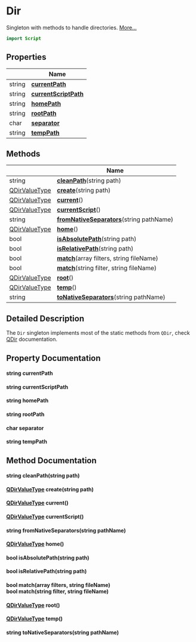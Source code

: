 # Dir

Singleton with methods to handle directories. [More...](#detailed-description)

```qml
import Script
```

## Properties

| | Name |
|-|-|
|string|**[currentPath](#currentPath)**|
|string|**[currentScriptPath](#currentScriptPath)**|
|string|**[homePath](#homePath)**|
|string|**[rootPath](#rootPath)**|
|char|**[separator](#separator)**|
|string|**[tempPath](#tempPath)**|

## Methods

| | Name |
|-|-|
|string |**[cleanPath](#cleanPath)**(string path)|
|[QDirValueType](../script/qdirvaluetype.md) |**[create](#create)**(string path)|
|[QDirValueType](../script/qdirvaluetype.md) |**[current](#current)**()|
|[QDirValueType](../script/qdirvaluetype.md) |**[currentScript](#currentScript)**()|
|string |**[fromNativeSeparators](#fromNativeSeparators)**(string pathName)|
|[QDirValueType](../script/qdirvaluetype.md) |**[home](#home)**()|
|bool |**[isAbsolutePath](#isAbsolutePath)**(string path)|
|bool |**[isRelativePath](#isRelativePath)**(string path)|
|bool |**[match](#match)**(array<string> filters, string fileName)|
|bool |**[match](#match)**(string filter, string fileName)|
|[QDirValueType](../script/qdirvaluetype.md) |**[root](#root)**()|
|[QDirValueType](../script/qdirvaluetype.md) |**[temp](#temp)**()|
|string |**[toNativeSeparators](#toNativeSeparators)**(string pathName)|

## Detailed Description

The `Dir` singleton implements most of the static methods from `QDir`, check [QDir](https://doc.qt.io/qt-5/qdir.html)
documentation.

## Property Documentation

#### <a name="currentPath"></a>string **currentPath**

#### <a name="currentScriptPath"></a>string **currentScriptPath**

#### <a name="homePath"></a>string **homePath**

#### <a name="rootPath"></a>string **rootPath**

#### <a name="separator"></a>char **separator**

#### <a name="tempPath"></a>string **tempPath**

## Method Documentation

#### <a name="cleanPath"></a>string **cleanPath**(string path)

#### <a name="create"></a>[QDirValueType](../script/qdirvaluetype.md) **create**(string path)

#### <a name="current"></a>[QDirValueType](../script/qdirvaluetype.md) **current**()

#### <a name="currentScript"></a>[QDirValueType](../script/qdirvaluetype.md) **currentScript**()

#### <a name="fromNativeSeparators"></a>string **fromNativeSeparators**(string pathName)

#### <a name="home"></a>[QDirValueType](../script/qdirvaluetype.md) **home**()

#### <a name="isAbsolutePath"></a>bool **isAbsolutePath**(string path)

#### <a name="isRelativePath"></a>bool **isRelativePath**(string path)

#### <a name="match"></a>bool **match**(array<string> filters, string fileName)<br/>bool **match**(string filter, string fileName)

#### <a name="root"></a>[QDirValueType](../script/qdirvaluetype.md) **root**()

#### <a name="temp"></a>[QDirValueType](../script/qdirvaluetype.md) **temp**()

#### <a name="toNativeSeparators"></a>string **toNativeSeparators**(string pathName)
